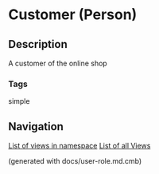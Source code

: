 # Customer (Person)

## Description
A customer of the online shop


### Tags
simple


## Navigation
[List of views in namespace](./views-in-namespace.md)
[List of all Views](../../../../views.md)

(generated with docs/user-role.md.cmb)
